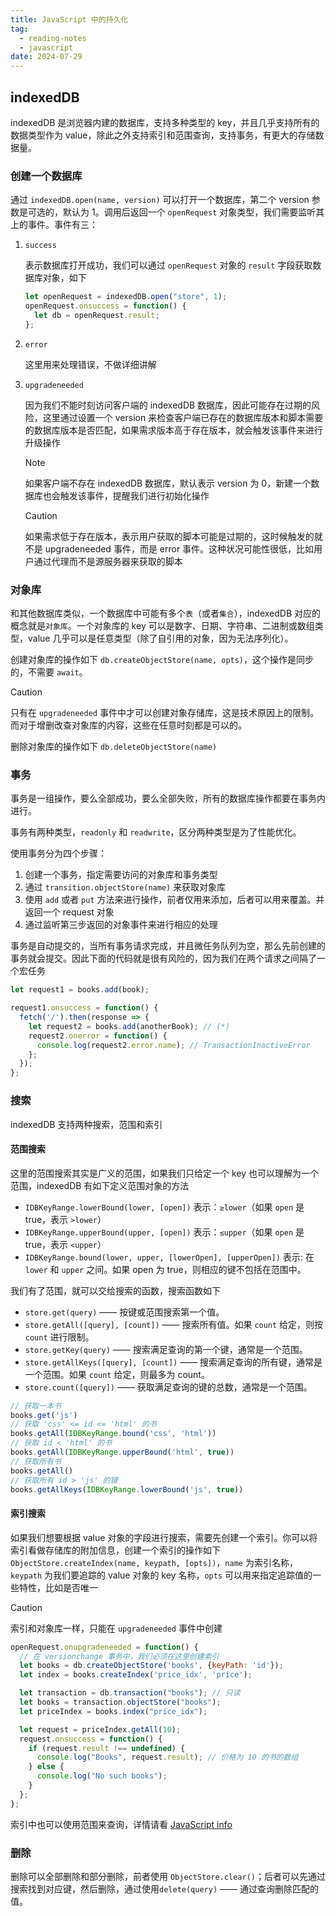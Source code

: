 ```yaml
---
title: JavaScript 中的持久化
tag:
  - reading-notes
  - javascript
date: 2024-07-29
---
```


## indexedDB

indexedDB 是浏览器内建的数据库，支持多种类型的 key，并且几乎支持所有的数据类型作为 value，除此之外支持索引和范围查询，支持事务，有更大的存储数据量。

### 创建一个数据库

通过 `indexedDB.open(name, version)` 可以打开一个数据库，第二个 version 参数是可选的，默认为 1。调用后返回一个 `openRequest` 对象类型，我们需要监听其上的事件。事件有三：

1. `success`

   表示数据库打开成功，我们可以通过 `openRequest` 对象的 `result` 字段获取数据库对象，如下

   ```JavaScript
   let openRequest = indexedDB.open("store", 1);
   openRequest.onsuccess = function() {
     let db = openRequest.result;
   };
   ```

2. `error`

   这里用来处理错误，不做详细讲解

3. `upgradeneeded`

   因为我们不能时刻访问客户端的 indexedDB 数据库，因此可能存在过期的风险，这里通过设置一个 version 来检查客户端已存在的数据库版本和脚本需要的数据库版本是否匹配，如果需求版本高于存在版本，就会触发该事件来进行升级操作

   > [!note]
   >
   > 如果客户端不存在 indexedDB 数据库，默认表示 version 为 0，新建一个数据库也会触发该事件，提醒我们进行初始化操作

   > [!caution]
   >
   > 如果需求低于存在版本，表示用户获取的脚本可能是过期的，这时候触发的就不是 upgradeneeded 事件，而是 error 事件。这种状况可能性很低，比如用户通过代理而不是源服务器来获取的脚本

### 对象库

和其他数据库类似，一个数据库中可能有多个`表`（或者`集合`），indexedDB 对应的概念就是`对象库`。一个对象库的 key 可以是数字、日期、字符串、二进制或数组类型，value 几乎可以是任意类型（除了自引用的对象，因为无法序列化）。

创建对象库的操作如下 `db.createObjectStore(name, opts)`，这个操作是同步的，不需要 `await`。

> [!caution]
>
> 只有在 `upgradeneeded` 事件中才可以创建对象存储库，这是技术原因上的限制。而对于增删改查对象库的内容，这些在任意时刻都是可以的。

删除对象库的操作如下 `db.deleteObjectStore(name)`

### 事务

事务是一组操作，要么全部成功，要么全部失败，所有的数据库操作都要在事务内进行。

事务有两种类型，`readonly` 和 `readwrite`，区分两种类型是为了性能优化。

使用事务分为四个步骤：

1. 创建一个事务，指定需要访问的对象库和事务类型
2. 通过 `transition.objectStore(name)` 来获取对象库
3. 使用 `add` 或者 `put` 方法来进行操作，前者仅用来添加，后者可以用来覆盖。并返回一个 request 对象
4. 通过监听第三步返回的对象事件来进行相应的处理

事务是自动提交的，当所有事务请求完成，并且微任务队列为空，那么先前创建的事务就会提交。因此下面的代码就是很有风险的，因为我们在两个请求之间隔了一个宏任务

```JavaScript
let request1 = books.add(book);

request1.onsuccess = function() {
  fetch('/').then(response => {
    let request2 = books.add(anotherBook); // (*)
    request2.onerror = function() {
      console.log(request2.error.name); // TransactionInactiveError
    };
  });
};
```

### 搜索

indexedDB 支持两种搜索，范围和索引

#### 范围搜索

这里的范围搜索其实是广义的范围，如果我们只给定一个 key 也可以理解为一个范围，indexedDB 有如下定义范围对象的方法

- `IDBKeyRange.lowerBound(lower, [open])` 表示：`≥lower`（如果 `open` 是 true，表示 `>lower`）
- `IDBKeyRange.upperBound(upper, [open])` 表示：`≤upper`（如果 `open` 是 true，表示 `<upper`）
- `IDBKeyRange.bound(lower, upper, [lowerOpen], [upperOpen])` 表示: 在 `lower` 和 `upper` 之间。如果 open 为 true，则相应的键不包括在范围中。

我们有了范围，就可以交给搜索的函数，搜索函数如下

- `store.get(query)` —— 按键或范围搜索第一个值。
- `store.getAll([query], [count])` —— 搜索所有值。如果 `count` 给定，则按 `count` 进行限制。
- `store.getKey(query)` —— 搜索满足查询的第一个键，通常是一个范围。
- `store.getAllKeys([query], [count])` —— 搜索满足查询的所有键，通常是一个范围。如果 `count` 给定，则最多为 count。
- `store.count([query])` —— 获取满足查询的键的总数，通常是一个范围。

```JavaScript
// 获取一本书
books.get('js')
// 获取 'css' <= id <= 'html' 的书
books.getAll(IDBKeyRange.bound('css', 'html'))
// 获取 id < 'html' 的书
books.getAll(IDBKeyRange.upperBound('html', true))
// 获取所有书
books.getAll()
// 获取所有 id > 'js' 的键
books.getAllKeys(IDBKeyRange.lowerBound('js', true))
```

#### 索引搜索

如果我们想要根据 value 对象的字段进行搜索，需要先创建一个索引。你可以将索引看做存储库的附加信息，创建一个索引的操作如下 `ObjectStore.createIndex(name, keypath, [opts])`，`name` 为索引名称，`keypath` 为我们要追踪的 value 对象的 key 名称，`opts` 可以用来指定追踪值的一些特性，比如是否唯一

> [!caution]
>
> 索引和对象库一样，只能在 `upgradeneeded` 事件中创建

```JavaScript
openRequest.onupgradeneeded = function() {
  // 在 versionchange 事务中，我们必须在这里创建索引
  let books = db.createObjectStore('books', {keyPath: 'id'});
  let index = books.createIndex('price_idx', 'price');

  let transaction = db.transaction("books"); // 只读
  let books = transaction.objectStore("books");
  let priceIndex = books.index("price_idx");

  let request = priceIndex.getAll(10);
  request.onsuccess = function() {
    if (request.result !== undefined) {
      console.log("Books", request.result); // 价格为 10 的书的数组
    } else {
      console.log("No such books");
    }
  };
};
```

索引中也可以使用范围来查询，详情请看 [JavaScript info](https://zh.javascript.info/indexeddb#tong-guo-shi-yong-suo-yin-de-zi-duan-sou-suo)

### 删除

删除可以全部删除和部分删除，前者使用 `ObjectStore.clear()`；后者可以先通过搜索找到对应键，然后删除，通过使用`delete(query)` —— 通过查询删除匹配的值。
